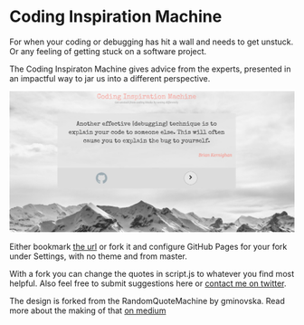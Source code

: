 # Coding Inspiration Machine

For when your coding or debugging has hit a wall and needs to get unstuck. Or any feeling of getting stuck on a software project.

The Coding Inspiraton Machine gives advice from the experts, presented in an impactful way to jar us into a different perspective.

![Snapshot Image](images/final.jpg)

Either bookmark [the url](https://ryandawsonuk.github.io/CodingInspirationMachine/) or fork it and configure GitHub Pages for your fork under Settings, with no theme and from master.

With a fork you can change the quotes in script.js to whatever you find most helpful. Also feel free to submit suggestions here or [contact me on twitter](https://twitter.com/ryandawsongb).

The design is forked from the RandomQuoteMachine by gminovska. Read more about the making of that [on medium](https://medium.com/@allsavant/how-i-made-random-quote-machine-dd2933360c95) 
